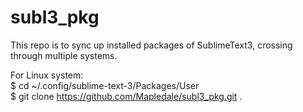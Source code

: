 # subl3_pkg
This repo is to sync up installed packages of SublimeText3,
crossing through multiple systems.

For Linux system:  
$ cd ~/.config/sublime-text-3/Packages/User  
$ git clone https://github.com/Mapledale/subl3_pkg.git .
